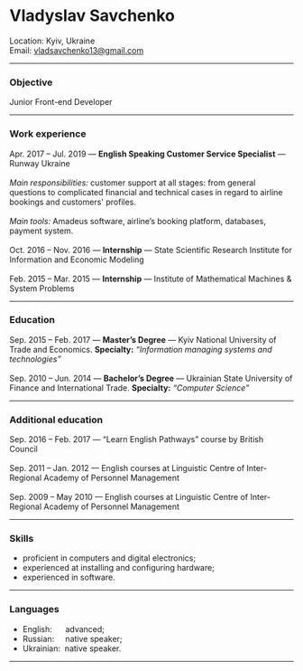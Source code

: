 # Vladyslav Savchenko

Location: Kyiv, Ukraine\
Email: vladsavchenko13@gmail.com

---
### Objective 
Junior Front-end Developer

---
### Work experience
Apr. 2017 – Jul. 2019 — **English Speaking Customer Service Specialist** — Runway Ukraine\
\
_Main responsibilities:_ customer support at all stages: from general questions to complicated financial and technical cases in regard to airline bookings and customers' profiles.\
\
_Main tools:_ Amadeus software, airline’s booking platform, databases, payment system.\
\
Oct. 2016 – Nov. 2016 — **Internship** — State Scientific Research Institute for Information and Economic Modeling\
\
Feb. 2015 – Mar. 2015 — **Internship** — Institute of Mathematical Machines & System Problems

---
### Education
Sep. 2015 – Feb. 2017 — **Master’s Degree** — Kyiv National University of Trade and Economics. **Specialty:** _“Information managing systems and technologies”_\
\
Sep. 2010 – Jun. 2014 — **Bachelor’s Degree** — Ukrainian State University of Finance and International Trade. **Specialty:** _“Computer Science”_

---
### Additional education
Sep. 2016 – Feb. 2017 — “Learn English Pathways” course by British Council\
\
Sep. 2011 – Jan. 2012 — English courses at Linguistic Centre of Inter-Regional Academy of Personnel Management\
\
Sep. 2009 – May 2010 — English courses at Linguistic Centre of Inter-Regional Academy of Personnel Management

---
### Skills
- proficient in computers and digital electronics;
- experienced at installing and configuring hardware;
- experienced in software.

---
### Languages
- English: &nbsp;&nbsp;&nbsp;&nbsp;&nbsp;advanced;
- Russian: &nbsp;&nbsp;&nbsp;&nbsp;native speaker;
- Ukrainian: &nbsp;native speaker.

---